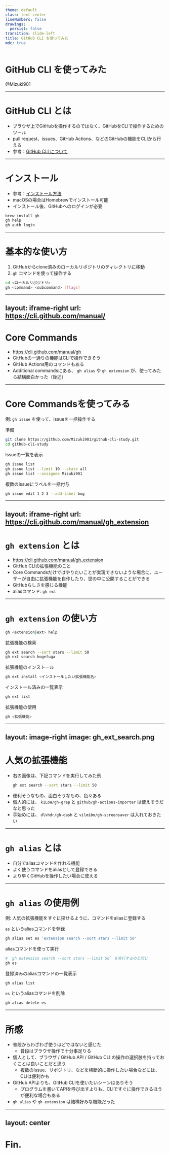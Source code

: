 ```yaml
---
theme: default
class: text-center
lineNumbers: false
drawings:
  persist: false
transition: slide-left
title: GitHub CLI を使ってみた
mdc: true
---
```


# GitHub CLI を使ってみた
@Mizuki901

<div class="abs-br m-6 flex gap-2">
  <a href="https://github.com/Mizuki901/github-cli-study" target="_blank" alt="GitHub"
    class="text-xl slidev-icon-btn opacity-50 !border-none !hover:text-white">
    <carbon-logo-github />
  </a>
</div>

---

# GitHub CLI とは

- ブラウザ上でGitHubを操作するのではなく、GitHubをCLIで操作するためのツール
- pull request、issues、GitHub Actions、などのGitHubの機能をCLIから行える
- 参考：[GitHub CLI について](https://docs.github.com/ja/github-cli/github-cli/about-github-cli)

---

# インストール

- 参考：[インストール方法](https://github.com/cli/cli#installation)
- macOSの場合はHomebrewでインストール可能
- インストール後、GitHubへのログインが必要

```sh {all|1-2|3}
brew install gh
gh help
gh auth login
```

---

# 基本的な使い方

1. GitHubからclone済みのローカルリポジトリのディレクトリに移動
1. `gh` コマンドを使って操作する

```sh {all|1|2}
cd <ローカルリポジトリ>
gh <command> <subcommand> [flags]
```

---
layout: iframe-right
url: https://cli.github.com/manual/
---

# Core Commands

- https://cli.github.com/manual/gh
- GitHubの一通りの機能はCLIで操作できそう
- GitHub Actions用のコマンドもある
- Additional commandsにある、 `gh alias` や `gh extension` が、使ってみたら結構面白かった（後述）

---

# Core Commandsを使ってみる
  
例: `gh issue` を使って、Issueを一括操作する

準備

```sh
git clone https://github.com/Mizuki901/github-cli-study.git
cd github-cli-study
```

Issueの一覧を表示

```sh
gh issue list
gh issue list --limit 10 --state all
gh issue list --assignee Mizuki901
```

複数のIssueにラベルを一括付与

```sh
gh issue edit 1 2 3 --add-label bug
```

---
layout: iframe-right
url: https://cli.github.com/manual/gh_extension
---

# `gh extension` とは

- https://cli.github.com/manual/gh_extension
- GitHub CLIの拡張機能のこと
- Core Commandsだけではやりたいことが実現できないような場合に、ユーザーが自由に拡張機能を自作したり、世の中に公開することができる
- GitHubらしさを感じる機能
- aliasコマンド: `gh ext`

---

# `gh extension` の使い方

```sh
gh <extension|ext> help
```

拡張機能の検索

```sh
gh ext search --sort stars --limit 50
gh ext search hogefuga
```

拡張機能のインストール

```sh
gh ext install <インストールしたい拡張機能名>
```

インストール済みの一覧表示

```sh
gh ext list
```

拡張機能の使用

```sh
gh <拡張機能>
```

---
layout: image-right
image: gh_ext_search.png
---

# 人気の拡張機能

- 右の画像は、下記コマンドを実行してみた例
  ```sh
  gh ext search --sort stars --limit 50
  ```
- 便利そうなもの、面白そうなもの、色々ある
- 個人的には、 `k1LoW/gh-grep` と `github/gh-actions-importer` は使えそうだなと思った
- 手始めには、 `dlvhdr/gh-dash` と `vilmibm/gh-screensaver` は入れておきたい

---

# `gh alias` とは

- 自分でaliasコマンドを作れる機能
- よく使うコマンドをaliasとして登録できる
- より早くGitHubを操作したい場合に使える

---

# `gh alias` の使用例
例: 人気の拡張機能をすぐに探せるように、コマンドをaliasに登録する

`es` というaliasコマンドを登録

```sh
gh alias set es 'extension search --sort stars --limit 50'
```

aliasコマンドを使って実行

```sh
# `gh extension search --sort stars --limit 50` を実行するのと同じ
gh es
```

登録済みのaliasコマンドの一覧表示

```sh
gh alias list
```

`es` というaliasコマンドを削除

```sh
gh alias delete es
```

---

# 所感

- 普段からわざわざ使うほどではないと感じた
  - 普段はブラウザ操作で十分事足りる
- 個人として、ブラウザ / GitHub API / GitHub CLI の操作の選択肢を持っておくことは良いことだと思う
  - 複数のIssue、リポジトリ、などを横断的に操作したい場合などには、CLIは便利かも
- GitHub APIよりも、GitHub CLIを使いたいシーンはありそう
  - プログラムを書いてAPIを呼び出すよりも、CLIですぐに操作できるほうが便利な場合もある
- `gh alias` や `gh extension` は結構好みな機能だった

---
layout: center
---

# Fin.
